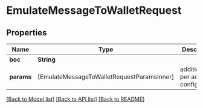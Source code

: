 # EmulateMessageToWalletRequest

## Properties
Name | Type | Description | Notes
------------ | ------------- | ------------- | -------------
**boc** | **String** |  | 
**params** | [EmulateMessageToWalletRequestParamsInner] | additional per account configuration | [optional] 

[[Back to Model list]](../README.md#documentation-for-models) [[Back to API list]](../README.md#documentation-for-api-endpoints) [[Back to README]](../README.md)


